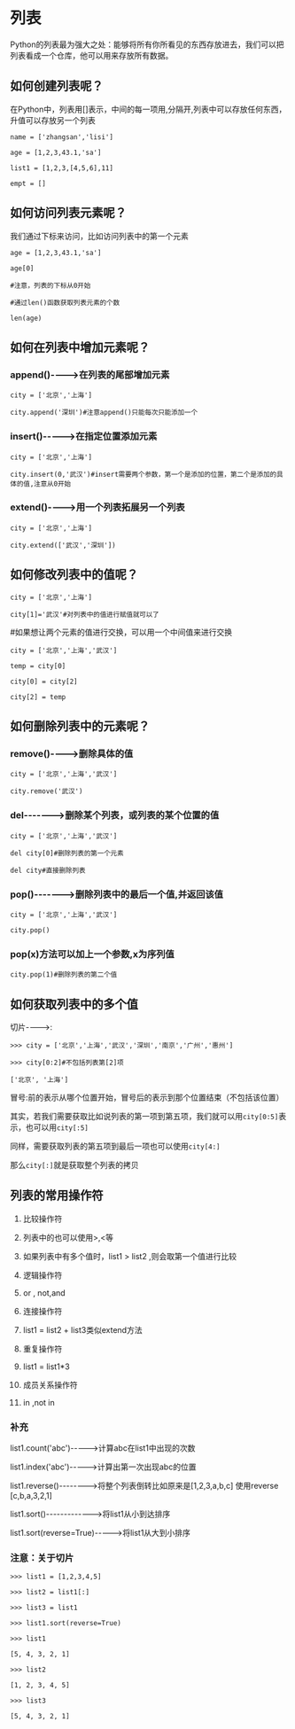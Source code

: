 # 列表

Python的列表最为强大之处：能够将所有你所看见的东西存放进去，我们可以把列表看成一个仓库，他可以用来存放所有数据。

## 如何创建列表呢？

在Python中，列表用\[\]表示，中间的每一项用,分隔开,列表中可以存放任何东西，升值可以存放另一个列表

`name = ['zhangsan','lisi']`

`age = [1,2,3,43.1,'sa']`

`list1 = [1,2,3,[4,5,6],11]`

`empt = []`

## 如何访问列表元素呢？

我们通过下标来访问，比如访问列表中的第一个元素

`age = [1,2,3,43.1,'sa']`

`age[0]`

`#注意，列表的下标从0开始`

`#通过len()函数获取列表元素的个数`

`len(age)`

## 如何在列表中增加元素呢？

### append\(\)----&gt;在列表的尾部增加元素

`city = ['北京','上海']`

`city.append('深圳')#注意append()只能每次只能添加一个`

### insert\(\)-----&gt;在指定位置添加元素

`city = ['北京','上海']`

`city.insert(0,'武汉')#insert需要两个参数，第一个是添加的位置，第二个是添加的具体的值,注意从0开始`

### extend\(\)----&gt;用一个列表拓展另一个列表

`city = ['北京','上海']`

`city.extend(['武汉','深圳'])`

## 如何修改列表中的值呢？

`city = ['北京','上海']`

`city[1]='武汉'#对列表中的值进行赋值就可以了`

\#如果想让两个元素的值进行交换，可以用一个中间值来进行交换

`city = ['北京','上海','武汉']`

`temp = city[0]`

`city[0] = city[2]`

`city[2] = temp`

## 如何删除列表中的元素呢？

### remove\(\)----&gt;删除具体的值

`city = ['北京','上海','武汉']`

`city.remove('武汉')`

### del-------&gt;删除某个列表，或列表的某个位置的值

`city = ['北京','上海','武汉']`

`del city[0]#删除列表的第一个元素`

`del city#直接删除列表`

### pop\(\)-------&gt;删除列表中的最后一个值,并返回该值

`city = ['北京','上海','武汉']`

`city.pop()`

### pop\(x\)方法可以加上一个参数,x为序列值

`city.pop(1)#删除列表的第二个值`

## 如何获取列表中的多个值

切片----&gt;:

`>>> city = ['北京','上海','武汉','深圳','南京','广州','惠州']`

`>>> city[0:2]#不包括列表第[2]项`

`['北京', '上海']`

冒号:前的表示从哪个位置开始，冒号后的表示到那个位置结束（不包括该位置）

其实，若我们需要获取比如说列表的第一项到第五项，我们就可以用`city[0:5]`表示，也可以用`city[:5]`

同样，需要获取列表的第五项到最后一项也可以使用`city[4:]`

那么`city[:]`就是获取整个列表的拷贝



## 列表的常用操作符

1. 比较操作符

  1. 列表中的也可以使用&gt;,&lt;等
  2. 如果列表中有多个值时，list1 &gt; list2 ,则会取第一个值进行比较

2. 逻辑操作符

  1. or , not,and

3. 连接操作符

  1. list1 = list2 + list3类似extend方法

4. 重复操作符

  1. list1 = list1\*3

5. 成员关系操作符

  1. in ,not in



### 补充

list1.count\('abc'\)-----&gt;计算abc在list1中出现的次数

list1.index\('abc'\)-----&gt;计算出第一次出现abc的位置

list1.reverse\(\)--------&gt;将整个列表倒转比如原来是\[1,2,3,a,b,c\] 使用reverse \[c,b,a,3,2,1\]

list1.sort\(\)-------------&gt;将list1从小到达排序

list1.sort\(reverse=True\)-----&gt;将list1从大到小排序

### 注意：关于切片

`>>> list1 = [1,2,3,4,5]`

`>>> list2 = list1[:]`

`>>> list3 = list1`

`>>> list1.sort(reverse=True)`

`>>> list1`

`[5, 4, 3, 2, 1]`

`>>> list2`

`[1, 2, 3, 4, 5]`

`>>> list3`

`[5, 4, 3, 2, 1]`



